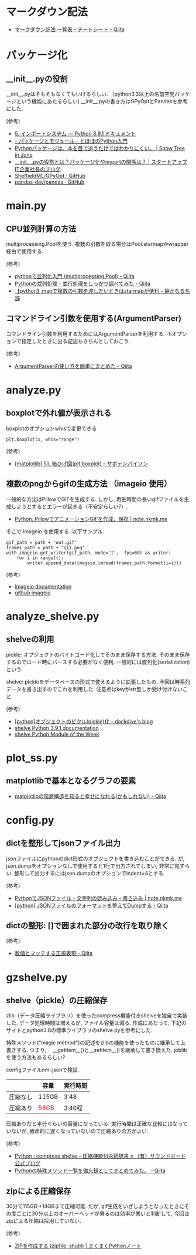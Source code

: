 # マークダウン記法
- [マークダウン記法 一覧表・チートシート - Qiita](https://qiita.com/kamorits/items/6f342da395ad57468ae3#%E3%83%9E%E3%83%BC%E3%82%AF%E3%83%80%E3%82%A6%E3%83%B3%E3%81%AE%E3%82%A8%E3%82%B9%E3%82%B1%E3%83%BC%E3%83%97)

# パッケージ化
##  \_\_init\_\_.pyの役割
\_\_init\_\_.pyはそもそもなくてもいけるらしい. （python3.3以上の名前空間パッケージという機能にあたるらしい)
\_\_init\_\_.pyの書き方はGPyOptとPandasを参考にした.

(参考)
- [5. インポートシステム — Python 3.9.1 ドキュメント](https://docs.python.org/ja/3/reference/import.html)
- [ - パッケージとモジュール - とほほのPython入門](http://www.tohoho-web.com/python/module.html)
- [Pythonパッケージは、本を目で追うだけではわかりにくい。 | Snow Tree in June](https://snowtree-injune.com/2018/09/04/package1/)
- [\_\_init\_\_.pyの役割とは？パッケージ化やimportの関係は？ | スタートアップIT企業社長のブログ](https://shimi-dai.com/python-what-is-__init__-py/)
- [SheffieldML/GPyOpt · GitHub](https://github.com/SheffieldML/GPyOpt/tree/master/GPyOpt)
- [pandas-dev/pandas · GitHub](https://github.com/pandas-dev/pandas/tree/master/pandas)

# main.py
## CPU並列計算の方法
multiprocessing.Poolを使う. 複数の引数を取る場合はPool.starmapかwrapper経由で使用する.

(参考)
- [pythonで並列化入門 (multiprocessing.Pool) - Qiita](https://qiita.com/studio_haneya/items/1cf192a0185e12c7559b)
- [Pythonの並列処理・並行処理をしっかり調べてみた - Qiita](https://qiita.com/simonritchie/items/1ce3914eb5444d2157ac#concurrentfuture%E4%B8%A6%E8%A1%8C%E5%87%A6%E7%90%86%E3%81%AE%E3%82%B3%E3%83%BC%E3%83%89%E3%82%B5%E3%83%B3%E3%83%97%E3%83%AB)
- [【python】mapで複数の引数を渡したいときはstarmapが便利 - 静かなる名辞](https://www.haya-programming.com/entry/2018/04/21/171008)

## コマンドライン引数を使用する(ArgumentParser)
コマンドライン引数を利用するためにはArgumentParserを利用する. -hオプションで指定したときに出る記述もきちんとしておこう.

(参考)
- [ArgumentParserの使い方を簡単にまとめた - Qiita](https://qiita.com/kzkadc/items/e4fc7bc9c003de1eb6d0#%E5%BF%85%E9%A0%88%E5%BC%95%E6%95%B0)

# analyze.py
## boxplotで外れ値が表示される

boxplotのオプションwhisで変更できる
```
plt.boxplot(x, whis="range")
```
(参考)
- [[matplotlib] 51. 箱ひげ図(plt.boxplot) – サボテンパイソン](https://sabopy.com/py/matplotlib-51/)

## 複数のpngからgifの生成方法 （imageio 使用）

一般的な方法はPillowでGIFを生成する. しかし, 再生時間の長いgifファイルを生成しようとするとエラーが起きる（不安定らしい?）.

- [Python, PillowでアニメーションGIFを作成、保存 | note.nkmk.me](https://note.nkmk.me/python-pillow-gif/)

そこで imageio を使用する. 以下サンプル.

```
gif_path = path + 'out.gif'
frames_path = path + "{i}.png"
with imageio.get_writer(gif_path, mode='I',  fps=60) as writer:
    for i in range(t):
        writer.append_data(imageio.imread(frames_path.format(i=i)))
```
(参考)
- [imageio documentation](https://imageio.readthedocs.io/en/stable/)
- [github imageio](https://github.com/imageio/imageio)

# analyze_shelve.py
## shelveの利用
pickle: オブジェクトのバイトコード化してそのまま保存する方法. そのまま保存するのでロード時にパースする必要がなく便利. 一般的には直列化(serialization)という.

shelve: pickleをデータベースの形式で使えるように拡張したもの. 今回は時系列データを書き出すのでこれを利用した. 注意点はkeyがstr型しか受け付けないこと.

(参考)
- [[python]オブジェクトのピクル(pickle)化 - dackdive's blog](https://dackdive.hateblo.jp/entry/2014/09/16/112404)
- [shelve Python 3.9.1 documentation](https://docs.python.org/3/library/shelve.html)
- [shelve Python Module of the Week](http://ja.pymotw.com/2/shelve/)

# plot_ss.py
## matplotlibで基本となるグラフの要素

- [matplotlibの階層構造を知ると幸せになれる(かもしれない) - Qiita](https://qiita.com/ceptree/items/5fb5e9e6f29d214153c9)

# config.py
## dictを整形してjsonファイル出力
jsonファイルにpythonのdict形式のオブジェクトを書き込むことができる. が, json.dumpをオプションなしで使用すると1行で出力されてしまい, 非常に見ずらい. 整形して出力するにはjson.dumpのオプションでindent=4とする.

(参考)
- [PythonでJSONファイル・文字列の読み込み・書き込み | note.nkmk.me](https://note.nkmk.me/python-json-load-dump/)
- [[python] JSONファイルのフォーマットを整えてDumpする - Qiita](https://qiita.com/Hyperion13fleet/items/7129623ab32bdcc6e203)

## dictの整形: \[\]で囲まれた部分の改行を取り除く

(参考)
- [数値とマッチする正規表現 - Qiita](https://qiita.com/BlueSilverCat/items/f35f9b03169d0f70818b#%E6%95%B4%E6%95%B0)

# gzshelve.py
##  shelve（pickle）の圧縮保存
zlib（データ圧縮ライブラリ）を使ったcompress機能付きshelveを独自で実装した. 
データ処理時間は増えるが, ファイル容量は減る. 作成にあたって, 下記のサイトとpython3.8の標準ライブラリのshelve.pyを参考にした. 

特殊メソッド("magic method")の記述をzlibの機能を使ったものに継承して上書きする. つまり, 　\_\_getitem\_\_\(\)と\_\_setitem\_\_\(\)を継承して書き換えた.
joblibを使う方法もあるらしい?

configファイルnml.jsonで検証. 

|          | 容量                           | 実行時間 |
| -------- | ------------------------------ | -------- |
| 圧縮なし | 115GB                          | 3:48     |
| 圧縮あり | <font color="Red">58GB </font> | 3:40程   |

圧縮ありだと半分ぐらいの容量になっている. 
実行時間は正確な比較にはなっていないが, 致命的に遅くなっていないので圧縮ありの方がよい.

(参考)
- [Python : compress shelve – 圧縮機能付永続辞書 « （有）サウンドボード公式ブログ ](https://memo.jj-net.jp/169)
- [Pythonの特殊メソッド一覧を備忘録としてまとめてみた。 - Qiita](https://qiita.com/y518gaku/items/07961c61f5efef13cccc)


##  zipによる圧縮保存
30分で115GB->14GBまで圧縮可能.
だが, gif生成をいざしようとなったときにその度ごとに30分以上のオーバーヘッドが乗るのは効率が悪いと判断して, 今回はzipによる圧縮は採用していない.

(参考)
- [ZIPを作成する (zipfile, shutil) | まくまくPythonノート](https://maku77.github.io/python/io/create-zip.html)